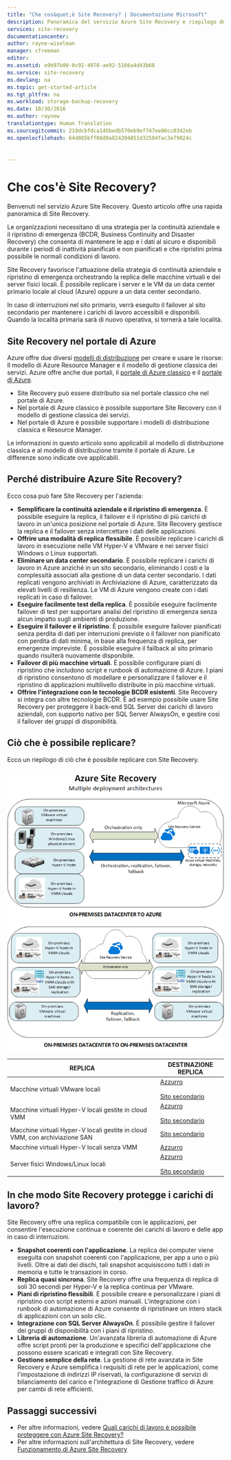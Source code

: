 ```yaml
---
title: "Che cos&quot;è Site Recovery? | Documentazione Microsoft"
description: Panoramica del servizio Azure Site Recovery e riepilogo degli scenari di distribuzione.
services: site-recovery
documentationcenter: 
author: rayne-wiselman
manager: cfreeman
editor: 
ms.assetid: e9b97b00-0c92-4970-ae92-5166a4d43b68
ms.service: site-recovery
ms.devlang: na
ms.topic: get-started-article
ms.tgt_pltfrm: na
ms.workload: storage-backup-recovery
ms.date: 10/30/2016
ms.author: raynew
translationtype: Human Translation
ms.sourcegitcommit: 219dcbfdca145bedb570eb9ef747ee00cc0342eb
ms.openlocfilehash: 64d085bff08d9a824204851d32504fac3e79024c


---
```

# <a name="what-is-site-recovery"></a>Che cos'è Site Recovery?
Benvenuti nel servizio Azure Site Recovery. Questo articolo offre una rapida panoramica di Site Recovery.

Le organizzazioni necessitano di una strategia per la continuità aziendale e il ripristino di emergenza (BCDR, Business Continuity and Disaster Recovery) che consenta di mantenere le app e i dati al sicuro e disponibili durante i periodi di inattività pianificati e non pianificati e che ripristini prima possibile le normali condizioni di lavoro.

Site Recovery favorisce l'attuazione della strategia di continuità aziendale e ripristino di emergenza orchestrando la replica delle macchine virtuali e dei server fisici locali. È possibile replicare i server e le VM da un data center primario locale al cloud (Azure) oppure a un data center secondario.

In caso di interruzioni nel sito primario, verrà eseguito il failover al sito secondario per mantenere i carichi di lavoro accessibili e disponibili. Quando la località primaria sarà di nuovo operativa, si tornerà a tale località.

## <a name="site-recovery-in-the-azure-portal"></a>Site Recovery nel portale di Azure
Azure offre due diversi [modelli di distribuzione](../resource-manager-deployment-model.md) per creare e usare le risorse: Il modello di Azure Resource Manager e il modello di gestione classica dei servizi. Azure offre anche due portali, il [portale di Azure classico](https://manage.windowsazure.com/) e il [portale di Azure](https://portal.azure.com).

* Site Recovery può essere distribuito sia nel portale classico che nel portale di Azure.
* Nel portale di Azure classico è possibile supportare Site Recovery con il modello di gestione classica dei servizi.
* Nel portale di Azure è possibile supportare i modelli di distribuzione classica e Resource Manager.

Le informazioni in questo articolo sono applicabili al modello di distribuzione classica e al modello di distribuzione tramite il portale di Azure. Le differenze sono indicate ove applicabili.

## <a name="why-deploy-site-recovery"></a>Perché distribuire Azure Site Recovery?
Ecco cosa può fare Site Recovery per l'azienda:

* **Semplificare la continuità aziendale e il ripristino di emergenza**. È possibile eseguire la replica, il failover e il ripristino di più carichi di lavoro in un'unica posizione nel portale di Azure. Site Recovery gestisce la replica e il failover senza intercettare i dati delle applicazioni.
* **Offrire una modalità di replica flessibile**. È possibile replicare i carichi di lavoro in esecuzione nelle VM Hyper-V e VMware e nei server fisici Windows o Linux supportati.
* **Eliminare un data center secondario**. È possibile replicare i carichi di lavoro in Azure anziché in un sito secondario, eliminando i costi e la complessità associati alla gestione di un data center secondario. I dati replicati vengono archiviati in Archiviazione di Azure, caratterizzato da elevati livelli di resilienza. Le VM di Azure vengono create con i dati replicati in caso di failover.
* **Eseguire facilmente test della replica**. È possibile eseguire facilmente failover di test per supportare analisi del ripristino di emergenza senza alcun impatto sugli ambienti di produzione.
* **Eseguire il failover e il ripristino**. È possibile eseguire failover pianificati senza perdita di dati per interruzioni previste o il failover non pianificato con perdita di dati minima, in base alla frequenza di replica, per emergenze impreviste. È possibile eseguire il failback al sito primario quando risulterà nuovamente disponibile.
* **Failover di più macchine virtuali**. È possibile configurare piani di ripristino che includono script e runbook di automazione di Azure. I piani di ripristino consentono di modellare e personalizzare il failover e il ripristino di applicazioni multilivello distribuite in più macchine virtuali.
* **Offrire l'integrazione con le tecnologie BCDR esistenti**. Site Recovery si integra con altre tecnologie BCDR. È ad esempio possibile usare Site Recovery per proteggere il back-end SQL Server dei carichi di lavoro aziendali, con supporto nativo per SQL Server AlwaysOn, e gestire così il failover dei gruppi di disponibilità.

## <a name="what-can-i-replicate"></a>Ciò che è possibile replicare?
Ecco un riepilogo di ciò che è possibile replicare con Site Recovery.

![Da sito locale a sito locale](./media/site-recovery-overview/asr-overview-graphic.png)

| **REPLICA** | **DESTINAZIONE REPLICA** |
| --- | --- |
| Macchine virtuali VMware locali |[Azzurro](site-recovery-vmware-to-azure-classic.md)<br/><br/> [Sito secondario](site-recovery-vmware-to-vmware.md) |
| Macchine virtuali Hyper-V locali gestite in cloud VMM |[Azzurro](site-recovery-vmm-to-azure.md)<br/><br/> [Sito secondario](site-recovery-vmm-to-vmm.md) |
| Macchine virtuali Hyper-V locali gestite in cloud VMM, con archiviazione SAN |[Sito secondario](site-recovery-vmm-san.md) |
| Macchine virtuali Hyper-V locali senza VMM |[Azzurro](site-recovery-hyper-v-site-to-azure.md) |
| Server fisici Windows/Linux locali |[Azzurro](site-recovery-vmware-to-azure-classic.md)<br/><br/> [Sito secondario](site-recovery-vmware-to-vmware.md) |

## <a name="how-does-site-recovery-protect-workloads"></a>In che modo Site Recovery protegge i carichi di lavoro?
Site Recovery offre una replica compatibile con le applicazioni, per consentire l'esecuzione continua e coerente dei carichi di lavoro e delle app in caso di interruzioni.

* **Snapshot coerenti con l'applicazione**. La replica dei computer viene eseguita con snapshot coerenti con l'applicazione, per app a uno o più livelli. Oltre ai dati dei dischi, tali snapshot acquisiscono tutti i dati in memoria e tutte le transazioni in corso.
* **Replica quasi sincrona**. Site Recovery offre una frequenza di replica di soli 30 secondi per Hyper-V e la replica continua per VMware.
* **Piani di ripristino flessibili**. È possibile creare e personalizzare i piani di ripristino con script esterni e azioni manuali. L'integrazione con i runbook di automazione di Azure consente di ripristinare un intero stack di applicazioni con un solo clic.
* **Integrazione con SQL Server AlwaysOn**. È possibile gestire il failover dei gruppi di disponibilità con i piani di ripristino.
* **Libreria di automazione**. Un'avanzata libreria di automazione di Azure offre script pronti per la produzione e specifici dell'applicazione che possono essere scaricati e integrati con Site Recovery.
* **Gestione semplice della rete**. La gestione di rete avanzata in Site Recovery e Azure semplifica i requisiti di rete per le applicazioni, come l'impostazione di indirizzi IP riservati, la configurazione di servizi di bilanciamento del carico e l'integrazione di Gestione traffico di Azure per cambi di rete efficienti.

## <a name="next-steps"></a>Passaggi successivi
* Per altre informazioni, vedere [Quali carichi di lavoro è possibile proteggere con Azure Site Recovery?](site-recovery-workload.md)
* Per altre informazioni sull'architettura di Site Recovery, vedere [Funzionamento di Azure Site Recovery](site-recovery-components.md)




<!--HONumber=Nov16_HO2-->


